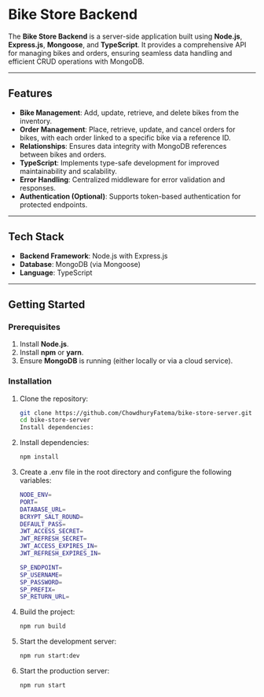 # Bike Store Backend

The **Bike Store Backend** is a server-side application built using **Node.js**, **Express.js**, **Mongoose**, and **TypeScript**. It provides a comprehensive API for managing bikes and orders, ensuring seamless data handling and efficient CRUD operations with MongoDB.

---

## Features

- **Bike Management**: Add, update, retrieve, and delete bikes from the inventory.
- **Order Management**: Place, retrieve, update, and cancel orders for bikes, with each order linked to a specific bike via a reference ID.
- **Relationships**: Ensures data integrity with MongoDB references between bikes and orders.
- **TypeScript**: Implements type-safe development for improved maintainability and scalability.
- **Error Handling**: Centralized middleware for error validation and responses.
- **Authentication (Optional)**: Supports token-based authentication for protected endpoints.

---

## Tech Stack

- **Backend Framework**: Node.js with Express.js
- **Database**: MongoDB (via Mongoose)
- **Language**: TypeScript

---

## Getting Started

### Prerequisites

1. Install **Node.js**.
2. Install **npm** or **yarn**.
3. Ensure **MongoDB** is running (either locally or via a cloud service).

### Installation

1. Clone the repository:

   ```bash
   git clone https://github.com/ChowdhuryFatema/bike-store-server.git
   cd bike-store-server
   Install dependencies:
   ```

2. Install dependencies:

   ```bash
   npm install
   ```

3. Create a .env file in the root directory and configure the following variables:

   ```bash
   NODE_ENV=
   PORT=
   DATABASE_URL=
   BCRYPT_SALT_ROUND=
   DEFAULT_PASS=
   JWT_ACCESS_SECRET=
   JWT_REFRESH_SECRET=
   JWT_ACCESS_EXPIRES_IN=
   JWT_REFRESH_EXPIRES_IN=

   SP_ENDPOINT=
   SP_USERNAME=
   SP_PASSWORD=
   SP_PREFIX=
   SP_RETURN_URL=
   ```

4. Build the project:

   ```bash
   npm run build
   ```

5. Start the development server:

   ```bash
   npm run start:dev
   ```

6. Start the production server:

   ```bash
   npm run start
   ```


